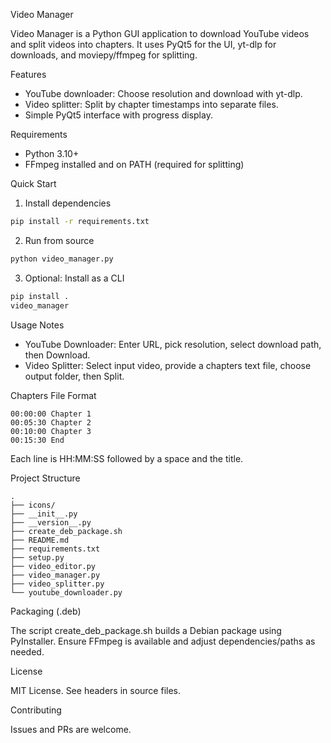 Video Manager

Video Manager is a Python GUI application to download YouTube videos and split videos into chapters. It uses PyQt5 for the UI, yt-dlp for downloads, and moviepy/ffmpeg for splitting.

Features

- YouTube downloader: Choose resolution and download with yt-dlp.
- Video splitter: Split by chapter timestamps into separate files.
- Simple PyQt5 interface with progress display.

Requirements

- Python 3.10+
- FFmpeg installed and on PATH (required for splitting)

Quick Start

1) Install dependencies

```bash
pip install -r requirements.txt
```

2) Run from source

```bash
python video_manager.py
```

3) Optional: Install as a CLI

```bash
pip install .
video_manager
```

Usage Notes

- YouTube Downloader: Enter URL, pick resolution, select download path, then Download.
- Video Splitter: Select input video, provide a chapters text file, choose output folder, then Split.

Chapters File Format

```
00:00:00 Chapter 1
00:05:30 Chapter 2
00:10:00 Chapter 3
00:15:30 End
```

Each line is HH:MM:SS followed by a space and the title.

Project Structure

```
.
├── icons/
├── __init__.py
├── __version__.py
├── create_deb_package.sh
├── README.md
├── requirements.txt
├── setup.py
├── video_editor.py
├── video_manager.py
├── video_splitter.py
└── youtube_downloader.py
```

Packaging (.deb)

The script create_deb_package.sh builds a Debian package using PyInstaller. Ensure FFmpeg is available and adjust dependencies/paths as needed.

License

MIT License. See headers in source files.

Contributing

Issues and PRs are welcome.
